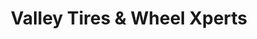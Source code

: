 ---
title: "Valley Tires & Wheel Xperts"
url: /el-centro/valley-tires-and-wheel-xperts/
shop: tyres
---